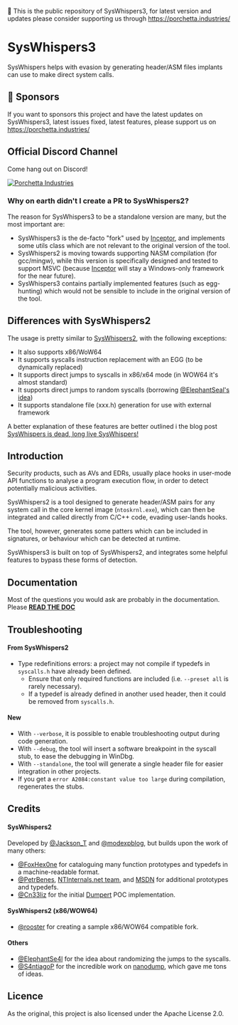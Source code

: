 :triangular_flag_on_post: This is the public repository of SysWhispers3, for latest version and updates please consider supporting us through https://porchetta.industries/

# SysWhispers3

SysWhispers helps with evasion by generating header/ASM files implants can use to make direct system calls.

## :triangular_flag_on_post: Sponsors

If you want to sponsors this project and have the latest updates on SysWhispers3, latest issues fixed, latest features, please support us on https://porchetta.industries/

## Official Discord Channel

Come hang out on Discord!

[![Porchetta Industries](https://discordapp.com/api/guilds/736724457258745996/widget.png?style=banner3)](https://discord.gg/ycGXUxy)

### Why on earth didn't I create a PR to SysWhispers2?

The reason for SysWhispers3 to be a standalone version are many, but the most important are:

* SysWhispers3 is the de-facto "fork" used by [Inceptor][1], and implements some utils class which are not relevant to the 
  original version of the tool.
* SysWhispers2 is moving towards supporting NASM compilation (for gcc/mingw), while this version is specifically designed and 
  tested to support MSVC (because [Inceptor][1] will stay a Windows-only framework for the near future).
* SysWhispers3 contains partially implemented features (such as egg-hunting) which would not be sensible to include
  in the original version of the tool.

## Differences with SysWhispers2

The usage is pretty similar to [SysWhispers2](https://github.com/jthuraisamy/SysWhispers2), with the following exceptions:

* It also supports x86/WoW64
* It supports syscalls instruction replacement with an EGG (to be dynamically replaced)
* It supports direct jumps to syscalls in x86/x64 mode (in WOW64 it's almost standard)
* It supports direct jumps to random syscalls (borrowing [@ElephantSeal's idea](https://twitter.com/ElephantSe4l/status/1488464546746540042))
* It supports standalone file (xxx.h) generation for use with external framework

A better explanation of these features are better outlined i the blog post [SysWhispers is dead, long live SysWhispers!][2]

## Introduction

Security products, such as AVs and EDRs, usually place hooks in user-mode API functions to analyse a program execution 
flow, in order to detect potentially malicious activities.

SysWhispers2 is a tool designed to generate header/ASM pairs for any system call in the core kernel image 
(`ntoskrnl.exe`), which can then be integrated and called directly from C/C++ code, evading user-lands hooks. 

The tool, however, generates some patters which can be included in signatures, or behaviour which can be detected 
at runtime.

SysWhispers3 is built on top of SysWhispers2, and integrates some helpful features to bypass these forms of detection.

## Documentation

Most of the questions you would ask are probably in the documentation. Please **[READ THE DOC](https://x42en.github.io/SysWhispers3/)**

## Troubleshooting

#### From SysWhispers2
- Type redefinitions errors: a project may not compile if typedefs in `syscalls.h` have already been defined.
  - Ensure that only required functions are included (i.e. `--preset all` is rarely necessary).
  - If a typedef is already defined in another used header, then it could be removed from `syscalls.h`.

#### New
- With `--verbose`, it is possible to enable troubleshooting output during code generation.
- With `--debug`, the tool will insert a software breakpoint in the syscall stub, to ease the debugging in WinDbg.
- With `--standalone`, the tool will generate a single header file for easier integration in other projects.
- If you get a `error A2084:constant value too large` during compilation, regenerates the stubs.


## Credits

#### SysWhispers2

Developed by [@Jackson_T](https://twitter.com/Jackson_T) and [@modexpblog](https://twitter.com/modexpblog), 
but builds upon the work of many others:

- [@FoxHex0ne](https://twitter.com/FoxHex0ne) for cataloguing many function prototypes and typedefs in a machine-readable format.
- [@PetrBenes](https://twitter.com/PetrBenes), [NTInternals.net team](https://undocumented.ntinternals.net/), and [MSDN](https://docs.microsoft.com/en-us/windows/) for additional prototypes and typedefs.
- [@Cn33liz](https://twitter.com/Cneelis) for the initial [Dumpert](https://github.com/outflanknl/Dumpert) POC implementation.

#### SysWhispers2 (x86/WOW64)

- [@rooster](https://github.com/mai1zhi2) for creating a sample x86/WOW64 compatible fork.

#### Others

- [@ElephantSe4l](https://mobile.twitter.com/elephantse4l) for the idea about randomizing the jumps to the syscalls.
- [@S4ntiagoP](https://twitter.com/s4ntiago_p) for the incredible work on [nanodump](https://github.com/helpsystems/nanodump), which gave me tons of ideas.

## Licence

As the original, this project is also licensed under the Apache License 2.0.


[1]: https://github.com/klezVirus/inceptor
[2]: https://klezvirus.github.io/RedTeaming/AV_Evasion/NoSysWhisper/
